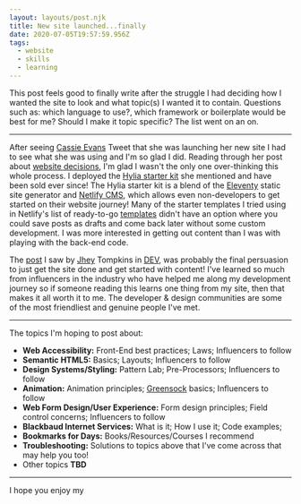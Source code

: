 ```yaml
---
layout: layouts/post.njk
title: New site launched...finally
date: 2020-07-05T19:57:59.956Z
tags:
  - website
  - skills
  - learning
---
```

This post feels good to finally write after the struggle I had deciding how I wanted the site to look and what topic(s) I wanted it to contain. Questions such as: which language to use?, which framework or boilerplate would be best for me? Should I make it topic specific? The list went on an on. 

- - -

After seeing [Cassie Evans](https://www.cassie.codes/) Tweet that she was launching her new site I had to see what she was using and I'm so glad I did. Reading through her post about [website decisions](https://www.cassie.codes/posts/shoes-at-last/), I'm glad I wasn't the only one over-thinking this whole process. I deployed the [Hylia starter kit](https://github.com/hankchizljaw/hylia) she mentioned and have been sold ever since! The Hylia starter kit is a blend of the [Eleventy](https://www.11ty.dev/) static site generator and [Netlify CMS](https://www.netlifycms.org/), which allows even non-developers to get started on their website journey! Many of the starter templates I tried using in Netlify's list of ready-to-go [templates](https://templates.netlify.com/) didn't have an option where you could save posts as drafts and come back later without some custom development. I was more interested in getting out content than I was with playing with the back-end code.

The [post](https://dev.to/jh3y/write-for-yourself-so-that-one-day-you-might-write-for-those-you-look-up-to-38ld) I saw by [Jhey](https://twitter.com/jh3yy) Tompkins in [DEV](https://dev.to), was probably the final persuasion to just get the site done and get started with content! I've learned so much from influencers in the industry who have helped me along my development journey so if someone reading this learns one thing from my site, then that makes it all worth it to me. The developer & design communities are some of the most friendliest and genuine people I've met.

- - -

The topics I'm hoping to post about:

* **Web Accessibility:** Front-End best practices; Laws; Influencers to follow
* **Semantic HTML5:** Basics; Layouts; Influencers to follow
* **Design Systems/Styling:** Pattern Lab; Pre-Processors; Influencers to follow
* **Animation:** Animation principles; [Greensock](https://greensock.com/) basics; Influencers to follow
* **Web Form Design/User Experience:** Form design principles; Field control concerns; Influencers to follow
* **Blackbaud Internet Services:** What is it; How I use it; Code examples;
* **Bookmarks for Days:** Books/Resources/Courses I recommend
* **Troubleshooting:** Solutions to topics above that I've come across that may help you too!
* Other topics **TBD**

- - -

I hope you enjoy my